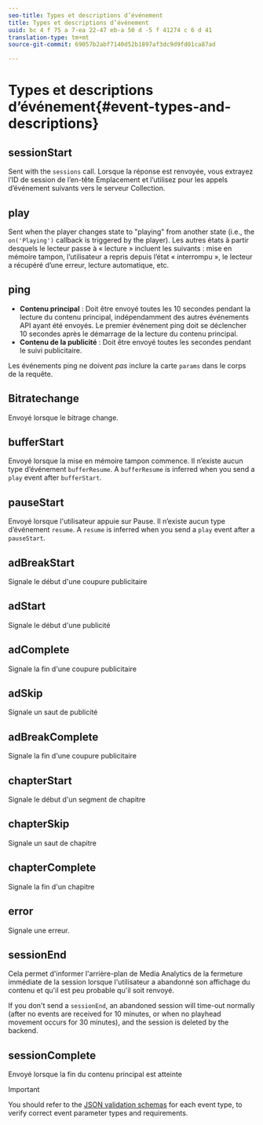 ```yaml
---
seo-title: Types et descriptions d’événement
title: Types et descriptions d’événement
uuid: bc 4 f 75 a 7-ea 22-47 eb-a 50 d -5 f 41274 c 6 d 41
translation-type: tm+mt
source-git-commit: 69057b2abf7140d52b1897af3dc9d9fd01ca87ad

---
```



# Types et descriptions d’événement{#event-types-and-descriptions}

## sessionStart

Sent with the `sessions` call. Lorsque la réponse est renvoyée, vous extrayez l’ID de session de l’en-tête Emplacement et l’utilisez pour les appels d’événement suivants vers le serveur Collection.

## play

Sent when the player changes state to "playing" from another state (i.e., the `on('Playing')` callback is triggered by the player). Les autres états à partir desquels le lecteur passe à « lecture » incluent les suivants : mise en mémoire tampon, l’utilisateur a repris depuis l’état « interrompu », le lecteur a récupéré d’une erreur, lecture automatique, etc.

## ping

* **Contenu principal** : Doit être envoyé toutes les 10 secondes pendant la lecture du contenu principal, indépendamment des autres événements API ayant été envoyés. Le premier événement ping doit se déclencher 10 secondes après le démarrage de la lecture du contenu principal.
* **Contenu de la publicité** : Doit être envoyé toutes les secondes pendant le suivi publicitaire.

Les événements ping ne doivent *pas* inclure la carte `params` dans le corps de la requête.

## Bitratechange

Envoyé lorsque le bitrage change.

## bufferStart

Envoyé lorsque la mise en mémoire tampon commence. Il n’existe aucun type d’événement `bufferResume`. A `bufferResume` is inferred when you send a `play` event after `bufferStart`.

## pauseStart

Envoyé lorsque l'utilisateur appuie sur Pause. Il n’existe aucun type d’événement `resume`. A `resume` is inferred when you send a `play` event after a `pauseStart`.

## adBreakStart

Signale le début d'une coupure publicitaire

## adStart

Signale le début d'une publicité

## adComplete

Signale la fin d'une coupure publicitaire

## adSkip

Signale un saut de publicité

## adBreakComplete

Signale la fin d'une coupure publicitaire

## chapterStart

Signale le début d'un segment de chapitre

## chapterSkip

Signale un saut de chapitre

## chapterComplete

Signale la fin d'un chapitre

## error

Signale une erreur.

## sessionEnd

Cela permet d'informer l'arrière-plan de Media Analytics de la fermeture immédiate de la session lorsque l'utilisateur a abandonné son affichage du contenu et qu'il est peu probable qu'il soit renvoyé.

If you don't send a `sessionEnd`, an abandoned session will time-out normally (after no events are received for 10 minutes, or when no playhead movement occurs for 30 minutes), and the session is deleted by the backend.

## sessionComplete

Envoyé lorsque la fin du contenu principal est atteinte

>[!IMPORTANT]
>
>You should refer to the [JSON validation schemas](../../media-collection-api/mc-api-ref/mc-api-json-validation.md) for each event type, to verify correct event parameter types and requirements.

